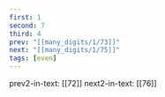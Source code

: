 ```yaml
---
first: 1
second: 7
third: 4
prev: "[[many_digits/1/73]]"
next: "[[many_digits/1/75]]"
tags: [even]
---
```

prev2-in-text: [[72]]
next2-in-text: [[76]]
